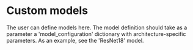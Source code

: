 # Custom models

The user can define models here. The model definition should take as a parameter a 'model_configuration' dictionary with architecture-specific parameters. As an example, see the 'ResNet18' model.